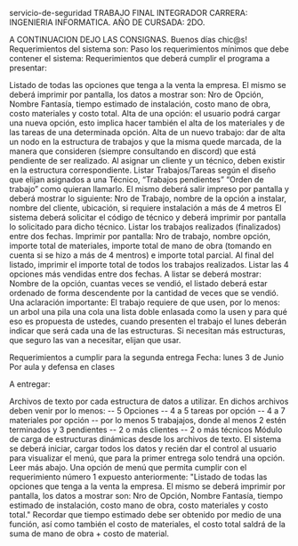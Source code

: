 servicio-de-seguridad
TRABAJO FINAL INTEGRADOR CARRERA: INGENIERIA INFORMATICA. AÑO DE CURSADA: 2DO.

A CONTINUACION DEJO LAS CONSIGNAS. Buenos días chic@s! Requerimientos del sistema son: Paso los requerimientos mínimos que debe contener el sistema: Requerimientos que deberá cumplir el programa a presentar:

Listado de todas las opciones que tenga a la venta la empresa. El mismo se deberá imprimir por pantalla, los datos a mostrar son: Nro de Opción, Nombre Fantasía, tiempo estimado de instalación, costo mano de obra, costo materiales y costo total.
Alta de una opción: el usuario podrá cargar una nueva opción, esto implica hacer también el alta de los materiales y de las tareas de una determinada opción.
Alta de un nuevo trabajo: dar de alta un nodo en la estructura de trabajos y que la misma quede marcada, de la manera que consideren (siempre consultando en discord) que está pendiente de ser realizado. Al asignar un cliente y un técnico, deben existir en la estructura correspondiente.
Listar Trabajos/Tareas según el diseño que elijan asignados a una Técnico, “Trabajos pendientes” “Orden de trabajo” como quieran llamarlo. El mismo deberá salir impreso por pantalla y deberá mostrar lo siguiente: Nro de Trabajo, nombre de la opción a instalar, nombre del cliente, ubicación, si requiere instalación a más de 4 metros El sistema deberá solicitar el código de técnico y deberá imprimir por pantalla lo solicitado para dicho técnico.
Listar los trabajos realizados (finalizados) entre dos fechas. Imprimir por pantalla: Nro de trabajo, nombre opción, importe total de materiales, importe total de mano de obra (tomando en cuenta si se hizo a más de 4 mentros) e importe total parcial. Al final del listado, imprimir el importe total de todos los trabajos realizados.
Listar las 4 opciones más vendidas entre dos fechas. A listar se deberá mostrar: Nombre de la opción, cuantas veces se vendió, el listado deberá estar ordenado de forma descendente por la cantidad de veces que se vendió.
Una aclaración importante: El trabajo requiere de que usen, por lo menos: un arbol una pila una cola una lista doble enlasada como la usen y para qué eso es propuesta de ustedes, cuando presenten el trabajo el lunes deberán indicar que será cada una de las estructuras. Si necesitan más estructuras, que seguro las van a necesitar, elijan que usar.

Requerimientos a cumplir para la segunda entrega Fecha: lunes 3 de Junio Por aula y defensa en clases

A entregar:

Archivos de texto por cada estructura de datos a utilizar. En dichos archivos deben venir por lo menos: -- 5 Opciones -- 4 a 5 tareas por opción -- 4 a 7 materiales por opción -- por lo menos 5 trabajajos, donde al menos 2 estén terminados y 3 pendientes -- 2 o más clientes -- 2 o más técnicos
Módulo de carga de estructuras dinámicas desde los archivos de texto. El sistema se deberá iniciar, cargar todos los datos y recién dar el control al usuario para visualizar el menú, que para la primer entrega solo tendrá una opción. Leer más abajo.
Una opción de menú que permita cumplir con el requerimiento número 1 expuesto anteriormente: "Listado de todas las opciones que tenga a la venta la empresa. El mismo se deberá imprimir por pantalla, los datos a mostrar son: Nro de Opción, Nombre Fantasía, tiempo estimado de instalación, costo mano de obra, costo materiales y costo total." Recordar que tiempo estimado debe ser obtenido por medio de una función, así como también el costo de materiales, el costo total saldrá de la suma de mano de obra + costo de material.
